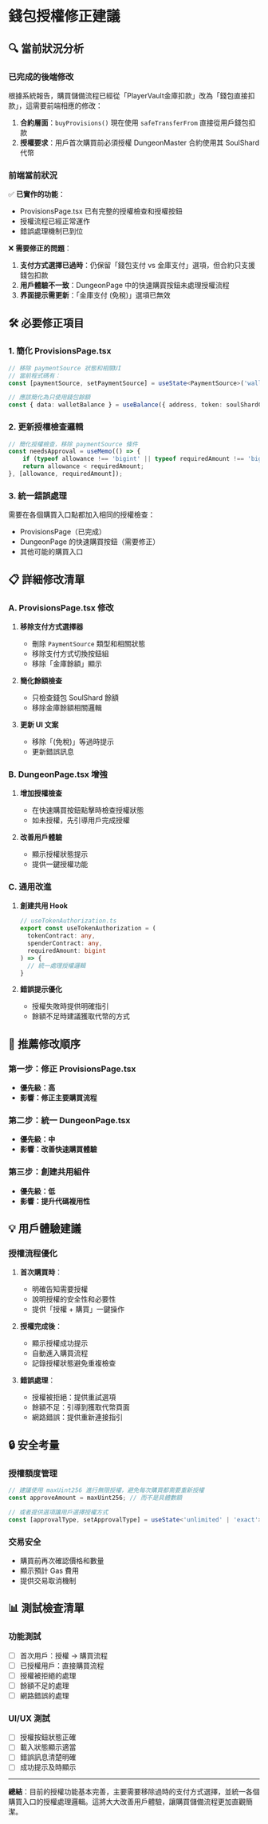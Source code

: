 # 錢包授權修正建議

## 🔍 當前狀況分析

### 已完成的後端修改
根據系統報告，購買儲備流程已經從「PlayerVault金庫扣款」改為「錢包直接扣款」，這需要前端相應的修改：

1. **合約層面**：`buyProvisions()` 現在使用 `safeTransferFrom` 直接從用戶錢包扣款
2. **授權要求**：用戶首次購買前必須授權 DungeonMaster 合約使用其 SoulShard 代幣

### 前端當前狀況
✅ **已實作的功能**：
- ProvisionsPage.tsx 已有完整的授權檢查和授權按鈕
- 授權流程已經正常運作
- 錯誤處理機制已到位

❌ **需要修正的問題**：
1. **支付方式選擇已過時**：仍保留「錢包支付 vs 金庫支付」選項，但合約只支援錢包扣款
2. **用戶體驗不一致**：DungeonPage 中的快速購買按鈕未處理授權流程
3. **界面提示需更新**：「金庫支付 (免稅)」選項已無效

## 🛠️ 必要修正項目

### 1. 簡化 ProvisionsPage.tsx
```typescript
// 移除 paymentSource 狀態和相關UI
// 當前程式碼有：
const [paymentSource, setPaymentSource] = useState<PaymentSource>('wallet');

// 應該簡化為只使用錢包餘額
const { data: walletBalance } = useBalance({ address, token: soulShardContract?.address });
```

### 2. 更新授權檢查邏輯
```typescript
// 簡化授權檢查，移除 paymentSource 條件
const needsApproval = useMemo(() => {
    if (typeof allowance !== 'bigint' || typeof requiredAmount !== 'bigint') return false;
    return allowance < requiredAmount;
}, [allowance, requiredAmount]);
```

### 3. 統一錯誤處理
需要在各個購買入口點都加入相同的授權檢查：
- ProvisionsPage（已完成）
- DungeonPage 的快速購買按鈕（需要修正）
- 其他可能的購買入口

## 📋 詳細修改清單

### A. ProvisionsPage.tsx 修改
1. **移除支付方式選擇器**
   - 刪除 `PaymentSource` 類型和相關狀態
   - 移除支付方式切換按鈕組
   - 移除「金庫餘額」顯示

2. **簡化餘額檢查**
   - 只檢查錢包 SoulShard 餘額
   - 移除金庫餘額相關邏輯

3. **更新 UI 文案**
   - 移除「(免稅)」等過時提示
   - 更新錯誤訊息

### B. DungeonPage.tsx 增強
1. **增加授權檢查**
   - 在快速購買按鈕點擊時檢查授權狀態
   - 如未授權，先引導用戶完成授權

2. **改善用戶體驗**
   - 顯示授權狀態提示
   - 提供一鍵授權功能

### C. 通用改進
1. **創建共用 Hook**
   ```typescript
   // useTokenAuthorization.ts
   export const useTokenAuthorization = (
     tokenContract: any, 
     spenderContract: any, 
     requiredAmount: bigint
   ) => {
     // 統一處理授權邏輯
   }
   ```

2. **錯誤提示優化**
   - 授權失敗時提供明確指引
   - 餘額不足時建議獲取代幣的方式

## 🎯 推薦修改順序

### 第一步：修正 ProvisionsPage.tsx
- **優先級：高**
- **影響：修正主要購買流程**

### 第二步：統一 DungeonPage.tsx
- **優先級：中**
- **影響：改善快速購買體驗**

### 第三步：創建共用組件
- **優先級：低**
- **影響：提升代碼複用性**

## 💡 用戶體驗建議

### 授權流程優化
1. **首次購買時**：
   - 明確告知需要授權
   - 說明授權的安全性和必要性
   - 提供「授權 + 購買」一鍵操作

2. **授權完成後**：
   - 顯示授權成功提示
   - 自動進入購買流程
   - 記錄授權狀態避免重複檢查

3. **錯誤處理**：
   - 授權被拒絕：提供重試選項
   - 餘額不足：引導到獲取代幣頁面
   - 網路錯誤：提供重新連接指引

## 🔒 安全考量

### 授權額度管理
```typescript
// 建議使用 maxUint256 進行無限授權，避免每次購買都需要重新授權
const approveAmount = maxUint256; // 而不是具體數額

// 或者提供選項讓用戶選擇授權方式
const [approvalType, setApprovalType] = useState<'unlimited' | 'exact'>('unlimited');
```

### 交易安全
- 購買前再次確認價格和數量
- 顯示預計 Gas 費用
- 提供交易取消機制

## 📊 測試檢查清單

### 功能測試
- [ ] 首次用戶：授權 → 購買流程
- [ ] 已授權用戶：直接購買流程  
- [ ] 授權被拒絕的處理
- [ ] 餘額不足的處理
- [ ] 網路錯誤的處理

### UI/UX 測試
- [ ] 授權按鈕狀態正確
- [ ] 載入狀態顯示適當
- [ ] 錯誤訊息清楚明確
- [ ] 成功提示及時顯示

---

**總結**：目前的授權功能基本完善，主要需要移除過時的支付方式選擇，並統一各個購買入口的授權處理邏輯。這將大大改善用戶體驗，讓購買儲備流程更加直觀簡潔。